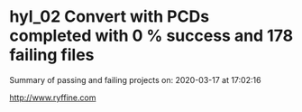 # hyl_02 Convert with PCDs completed with 0 % success and 178 failing files

Summary of passing and failing projects on: 2020-03-17 at 17:02:16

http://www.ryffine.com
